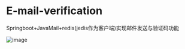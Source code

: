 # E-mail-verification
Springboot+JavaMail+redis(jedis作为客户端)实现邮件发送与验证码功能

![image](https://github.com/Royster1/E-mail-verification/assets/95138253/9343ec63-70d2-4698-a7fd-6f2109545695)

